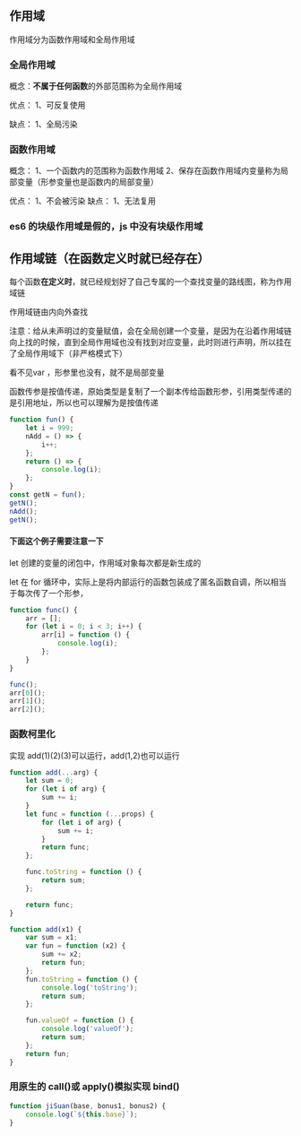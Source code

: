 ## 作用域

作用域分为函数作用域和全局作用域

### 全局作用域

概念：<B>不属于任何函数</B>的外部范围称为全局作用域

优点：
1、可反复使用

缺点：
1、全局污染

### 函数作用域

概念：
1、一个函数内的范围称为函数作用域
2、保存在函数作用域内变量称为局部变量（形参变量也是函数内的局部变量）

优点：
1、不会被污染
缺点：
1、无法复用

### es6 的块级作用域是假的，js 中没有块级作用域

## 作用域链（在函数定义时就已经存在）

每个函数<B>在定义时</B>，就已经规划好了自己专属的一个查找变量的路线图，称为作用域链

作用域链由内向外查找

注意：给从未声明过的变量赋值，会在全局创建一个变量，是因为在沿着作用域链向上找的时候，直到全局作用域也没有找到对应变量，此时则进行声明，所以挂在了全局作用域下（非严格模式下）

看不见var ，形参里也没有，就不是局部变量

函数传参是按值传递，原始类型是复制了一个副本传给函数形参，引用类型传递的是引用地址，所以也可以理解为是按值传递

```javascript
function fun() {
	let i = 999;
	nAdd = () => {
		i++;
	};
	return () => {
		console.log(i);
	};
}
const getN = fun();
getN();
nAdd();
getN();
```

#### 下面这个例子需要注意一下

let 创建的变量的闭包中，作用域对象每次都是新生成的

let 在 for 循环中，实际上是将内部运行的函数包装成了匿名函数自调，所以相当于每次传了一个形参，

```javascript
function func() {
	arr = [];
	for (let i = 0; i < 3; i++) {
		arr[i] = function () {
			console.log(i);
		};
	}
}

func();
arr[0]();
arr[1]();
arr[2]();
```

### 函数柯里化

实现 add(1)(2)(3)可以运行，add(1,2)也可以运行

```javascript
function add(...arg) {
	let sum = 0;
	for (let i of arg) {
		sum += i;
	}
	let func = function (...props) {
		for (let i of arg) {
			sum += i;
		}
		return func;
	};

	func.toString = function () {
		return sum;
	};

	return func;
}
```

```javascript
function add(x1) {
	var sum = x1;
	var fun = function (x2) {
		sum += x2;
		return fun;
	};
	fun.toString = function () {
		console.log('toString');
		return sum;
	};

	fun.valueOf = function () {
		console.log('valueOf');
		return sum;
	};
	return fun;
}
```

### 用原生的 call()或 apply()模拟实现 bind()

```javascript
function jiSuan(base, bonus1, bonus2) {
	console.log(`${this.base}`);
}
```
